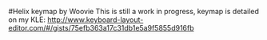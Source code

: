 #Helix keymap by Woovie
This is still a work in progress, keymap is detailed on my KLE: http://www.keyboard-layout-editor.com/#/gists/75efb363a17c31db1e5a9f5855d916fb
